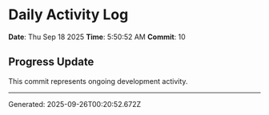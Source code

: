 # Daily Activity Log

**Date**: Thu Sep 18 2025
**Time**: 5:50:52 AM
**Commit**: 10

## Progress Update

This commit represents ongoing development activity.

---
Generated: 2025-09-26T00:20:52.672Z
